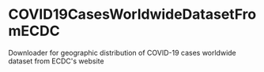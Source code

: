 # COVID19CasesWorldwideDatasetFromECDC
Downloader for geographic distribution of COVID-19 cases worldwide dataset from ECDC's website
